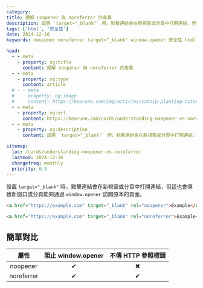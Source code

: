 ```yaml
---
category: 
title: 理解 noopener 與 noreferrer 的差異
description: 設置 `target="_blank"` 時，點擊連結會在新視窗或分頁中打開連結，但這也會導致新窗口或分頁能夠通過 `window.opener` 訪問原本的頁面。
tags: ['html', '安全性']
date: 2024-12-16
keywords: noopener noreferrer target="_blank" window.opener 安全性 html

head:
  - - meta
    - property: og:title
      content: 理解 noopener 與 noreferrer 的差異
  - - meta
    - property: og:type
      content: article
  # - - meta
  #   - property: og:image
  #     content: https://bearune.com/img/articles/catnip-planting-tutorial/貓草.webp
  - - meta
    - property: og:url
      content: https://bearune.com/cards/understanding-noopener-vs-noreferrer
  - - meta
    - property: og:description
      content: 設置 `target="_blank"` 時，點擊連結會在新視窗或分頁中打開連結，但這也會導致新窗口或分頁能夠通過 `window.opener` 訪問原本的頁面。

sitemap:
  loc: /cards/understanding-noopener-vs-noreferrer
  lastmod: 2024-12-16
  changefreq: monthly
  priority: 0.8
---
```


設置 `target="_blank"` 時，點擊連結會在新視窗或分頁中打開連結，但這也會導致新窗口或分頁能夠通過 `window.opener` 訪問原本的頁面。

```html
<a href="https://example.com" target="_blank" rel="noopener">Example</a>

<a href="https://example.com" target="_blank" rel="noreferrer">Example</a>
```
## 簡單對比

|    屬性    | 阻止 window.opener | 不傳 HTTP 參照標頭 |
| :--------: | :----------------: | :----------------: |
|  noopener  |         ✔︎          |         ✖︎          |
| noreferrer |         ✔︎          |         ✔︎          |